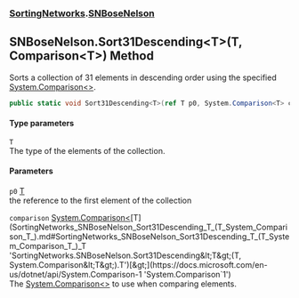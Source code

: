 ### [SortingNetworks](SortingNetworks.md 'SortingNetworks').[SNBoseNelson](SortingNetworks_SNBoseNelson.md 'SortingNetworks.SNBoseNelson')
## SNBoseNelson.Sort31Descending&lt;T&gt;(T, Comparison&lt;T&gt;) Method
Sorts a collection of 31 elements in descending order using the specified [System.Comparison&lt;&gt;](https://docs.microsoft.com/en-us/dotnet/api/System.Comparison-1 'System.Comparison`1').  
```csharp
public static void Sort31Descending<T>(ref T p0, System.Comparison<T> comparison);
```
#### Type parameters
<a name='SortingNetworks_SNBoseNelson_Sort31Descending_T_(T_System_Comparison_T_)_T'></a>
`T`  
The type of the elements of the collection.
  
#### Parameters
<a name='SortingNetworks_SNBoseNelson_Sort31Descending_T_(T_System_Comparison_T_)_p0'></a>
`p0` [T](SortingNetworks_SNBoseNelson_Sort31Descending_T_(T_System_Comparison_T_).md#SortingNetworks_SNBoseNelson_Sort31Descending_T_(T_System_Comparison_T_)_T 'SortingNetworks.SNBoseNelson.Sort31Descending&lt;T&gt;(T, System.Comparison&lt;T&gt;).T')  
the reference to the first element of the collection
  
<a name='SortingNetworks_SNBoseNelson_Sort31Descending_T_(T_System_Comparison_T_)_comparison'></a>
`comparison` [System.Comparison&lt;](https://docs.microsoft.com/en-us/dotnet/api/System.Comparison-1 'System.Comparison`1')[T](SortingNetworks_SNBoseNelson_Sort31Descending_T_(T_System_Comparison_T_).md#SortingNetworks_SNBoseNelson_Sort31Descending_T_(T_System_Comparison_T_)_T 'SortingNetworks.SNBoseNelson.Sort31Descending&lt;T&gt;(T, System.Comparison&lt;T&gt;).T')[&gt;](https://docs.microsoft.com/en-us/dotnet/api/System.Comparison-1 'System.Comparison`1')  
The [System.Comparison&lt;&gt;](https://docs.microsoft.com/en-us/dotnet/api/System.Comparison-1 'System.Comparison`1') to use when comparing elements.
  
